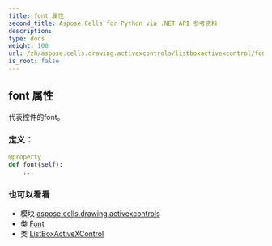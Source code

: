 ```yaml
---
title: font 属性
second_title: Aspose.Cells for Python via .NET API 参考资料
description:
type: docs
weight: 100
url: /zh/aspose.cells.drawing.activexcontrols/listboxactivexcontrol/font/
is_root: false
---
```

## font 属性

代表控件的font。
### 定义：
```python
@property
def font(self):
    ...
```

### 也可以看看
* 模块 [aspose.cells.drawing.activexcontrols](../../)
* 类 [Font](/cells/python-net/zh/aspose.cells/font)
* 类 [ListBoxActiveXControl](/cells/python-net/zh/aspose.cells.drawing.activexcontrols/listboxactivexcontrol)

